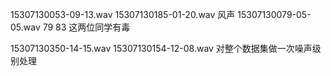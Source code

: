 15307130053-09-13.wav
15307130185-01-20.wav 风声
15307130079-05-05.wav
79 83 这两位同学有毒

15307130350-14-15.wav
15307130154-12-08.wav
对整个数据集做一次噪声级别处理